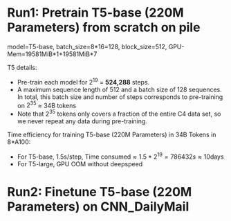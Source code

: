 # Run1: Pretrain T5-base (220M Parameters) from scratch on pile
model=T5-base, batch_size=8\*16=128, block_size=512, GPU-Mem=19581MiB\*1+19581MiB\*7

T5 details: 
- Pre-train each model for $2^{19}$ = **524,288** steps.
- A maximum sequence length of 512 and a batch size of 128 sequences. In total, this batch size and number of steps corresponds to pre-training on $2^{35}$ $\approx$ 34B tokens
- Note that $2^{35}$ tokens only covers a fraction of the entire C4 data set, so we never repeat any data during pre-training.

Time efficiency for training T5-base (220M Parameters) in 34B Tokens in 8\*A100:
- For T5-base, 1.5s/step, $\text{Time consumed} \approx 1.5 * 2^{19} = 786432s \approx 10 \text{days}$
- For T5-large, GPU OOM without deepspeed

# Run2: Finetune T5-base (220M Parameters) on CNN_DailyMail

